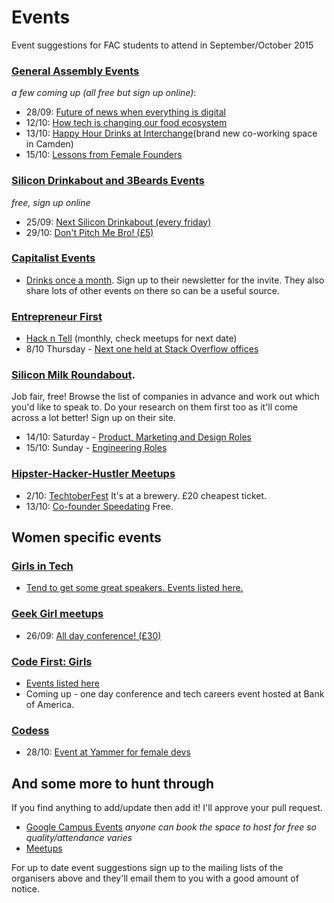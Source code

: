 # Events
Event suggestions for FAC students to attend in September/October 2015

### [General Assembly Events](https://generalassemb.ly/education?format=events)  
_a few coming up (all free but sign up online)_:

- 28/09: [Future of news when everything is digital](https://generalassemb.ly/education/ga-quartz-present-the-future-of-news-in-a-digital-world/london/16512)
- 12/10: [How tech is changing our food ecosystem](https://generalassemb.ly/education/how-technology-is-changing-our-food-ecosystem/london/17033)
- 13/10: [Happy Hour Drinks at Interchange](https://generalassemb.ly/education/ga-interchange-happy-hour/london/16641)(brand new co-working space in Camden)
- 15/10: [Lessons from Female Founders](https://generalassemb.ly/education/female-founders-tough-lessons-learned/london/17059)

### [Silicon Drinkabout and 3Beards Events](http://3-beards.com/silicondrinkabout/london)  
_free, sign up online_

- 25/09: [Next Silicon Drinkabout (every friday)](http://3-beards.com/silicondrinkabout/london)
- 29/10: [Don't Pitch Me Bro! (£5)](http://3-beards.com/dontpitchmebro)

### [Capitalist Events](http://capitallist.co/get-together-drinks/)

- [Drinks once a month](http://capitallist.co/get-together-drinks/). Sign up to their newsletter for the invite. They also share lots of other events on there so can be a useful source.

### [Entrepreneur First]()

- [Hack n Tell](http://www.meetup.com/London-Hack-and-Tell/)  (monthly, check meetups for next date)
- 8/10 Thursday - [Next one held at Stack Overflow offices](http://www.meetup.com/London-Hack-and-Tell/events/225697134/)

### [Silicon Milk Roundabout](https://www.siliconmilkroundabout.com/guides). 
Job fair, free! Browse the list of companies in advance and work out which you'd like to speak to. Do your research on them first too as it'll come across a lot better! Sign up on their site. 
- 14/10: Saturday - [Product, Marketing and Design Roles](https://www.siliconmilkroundabout.com/companies) 
- 15/10: Sunday - [Engineering Roles](https://www.siliconmilkroundabout.com/companies)

### [Hipster-Hacker-Hustler Meetups]()
 - 2/10: [TechtoberFest](http://www.hipsters-hackers-hustlers.com/event/techtoberfest/) It's at a brewery. £20 cheapest ticket.
 - 13/10: [Co-founder Speedating](http://www.hipsters-hackers-hustlers.com/event/co-founder-dating-speed-pitching-25/) Free.

## Women specific events

### [Girls in Tech](http://girlsintechuk.com/events/next-events/)
- [Tend to get some great speakers. Events listed here.](http://girlsintechuk.com/events/next-events/)

### [Geek Girl meetups](http://www.geekgirlmeetup.co.uk/)
- 26/09: [All day conference! (£30)](https://www.eventbrite.co.uk/e/geek-girl-meetup-conference-2015-creativity-technology-and-the-future-tickets-17519663786)

### [Code First: Girls](http://www.codefirstgirls.org.uk/)

- [Events listed here](http://www.codefirstgirls.org.uk/events.html)
- Coming up - one day conference and tech careers event hosted at Bank of America.

### [Codess](http://www.codess.net/)
- 28/10: [Event at Yammer for female devs](http://www.eventbrite.com/e/yammer-codess-tickets-17427410855)

## And some more to hunt through
If you find anything to add/update then add it! I'll approve your pull request.

- [Google Campus Events](https://www.campus.co/london/en/events) _anyone can book the space to host for free so quality/attendance varies_
- [Meetups](http://www.meetup.com/)

For up to date event suggestions sign up to the mailing lists of the organisers above and they'll email them to you with a good amount of notice.
